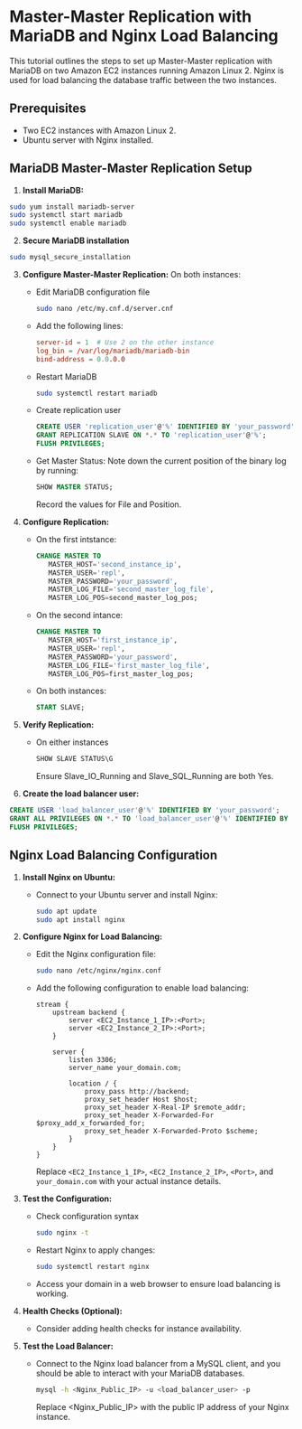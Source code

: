 # Master-Master Replication with MariaDB and Nginx Load Balancing

This tutorial outlines the steps to set up Master-Master replication with MariaDB on two Amazon EC2 instances running Amazon Linux 2. Nginx is used for load balancing the database traffic between the two instances.

## Prerequisites

- Two EC2 instances with Amazon Linux 2.
- Ubuntu server with Nginx installed.

## MariaDB Master-Master Replication Setup

1. **Install MariaDB:**
```bash
sudo yum install mariadb-server
sudo systemctl start mariadb
sudo systemctl enable mariadb
```

2. **Secure MariaDB installation**
```bash
sudo mysql_secure_installation
```

3. **Configure Master-Master Replication:**
On both instances:
   - Edit MariaDB configuration file
      ```bash
      sudo nano /etc/my.cnf.d/server.cnf
      ```
   - Add the following lines:
     ```cnf
     server-id = 1  # Use 2 on the other instance
     log_bin = /var/log/mariadb/mariadb-bin
     bind-address = 0.0.0.0
     ```
   - Restart MariaDB
     ```bash
     sudo systemctl restart mariadb
     ```
   - Create replication user
     ```sql
     CREATE USER 'replication_user'@'%' IDENTIFIED BY 'your_password';
     GRANT REPLICATION SLAVE ON *.* TO 'replication_user'@'%';
     FLUSH PRIVILEGES;
     ```
   - Get Master Status:
     Note down the current position of the binary log by running:
     ```sql
     SHOW MASTER STATUS;
     ```
     Record the values for File and Position.

4. **Configure Replication:**
   - On the first intstance:
     ```sql
     CHANGE MASTER TO
        MASTER_HOST='second_instance_ip',
        MASTER_USER='repl',
        MASTER_PASSWORD='your_password',
        MASTER_LOG_FILE='second_master_log_file',
        MASTER_LOG_POS=second_master_log_pos;
     ```
   - On the second intance:
     ```sql
     CHANGE MASTER TO
        MASTER_HOST='first_instance_ip',
        MASTER_USER='repl',
        MASTER_PASSWORD='your_password',
        MASTER_LOG_FILE='first_master_log_file',
        MASTER_LOG_POS=first_master_log_pos;
     ```
   - On both instances:
     ```sql
     START SLAVE;
     ```

5. **Verify Replication:**
   - On either instances
     ```sql
     SHOW SLAVE STATUS\G
     ```
     Ensure Slave_IO_Running and Slave_SQL_Running are both Yes.

6. **Create the load balancer user:**
```sql
CREATE USER 'load_balancer_user'@'%' IDENTIFIED BY 'your_password';
GRANT ALL PRIVILEGES ON *.* TO 'load_balancer_user'@'%' IDENTIFIED BY 'your_password' WITH GRANT OPTION;
FLUSH PRIVILEGES;
```

## Nginx Load Balancing Configuration

1. **Install Nginx on Ubuntu:**
   - Connect to your Ubuntu server and install Nginx:
     ```bash
     sudo apt update
     sudo apt install nginx
     ```

2. **Configure Nginx for Load Balancing:**
   - Edit the Nginx configuration file:
     ```bash
     sudo nano /etc/nginx/nginx.conf
     ```
   - Add the following configuration to enable load balancing:
     ```nginx
     stream {
         upstream backend {
             server <EC2_Instance_1_IP>:<Port>;
             server <EC2_Instance_2_IP>:<Port>;
         }

         server {
             listen 3306;
             server_name your_domain.com;

             location / {
                 proxy_pass http://backend;
                 proxy_set_header Host $host;
                 proxy_set_header X-Real-IP $remote_addr;
                 proxy_set_header X-Forwarded-For $proxy_add_x_forwarded_for;
                 proxy_set_header X-Forwarded-Proto $scheme;
             }
         }
     }
     ```
     Replace `<EC2_Instance_1_IP>`, `<EC2_Instance_2_IP>`, `<Port>`, and `your_domain.com` with your actual instance details.

3. **Test the Configuration:**
   - Check configuration syntax
     ```bash
     sudo nginx -t
     ```
   - Restart Nginx to apply changes:
     ```bash
     sudo systemctl restart nginx
     ```
   - Access your domain in a web browser to ensure load balancing is working.

5. **Health Checks (Optional):**
   - Consider adding health checks for instance availability.
  
6. **Test the Load Balancer:** 
   - Connect to the Nginx load balancer from a MySQL client, and you should be able to interact with your MariaDB databases.
     ```bash
     mysql -h <Nginx_Public_IP> -u <load_balancer_user> -p
     ```
     Replace <Nginx_Public_IP> with the public IP address of your Nginx instance.
